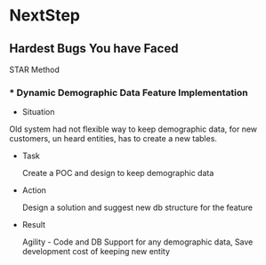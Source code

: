 # NextStep

## Hardest Bugs You have Faced

STAR Method

  ### * Dynamic Demographic Data Feature Implementation 

 - Situation

  Old system had not flexible way to keep demographic data, for new customers, un heard entities, has to create a new tables.

 - Task

   Create a POC and design to keep demographic data

 - Action

   Design a solution and suggest new db structure for the feature

 - Result

   Agility - Code and DB Support for any demographic data, Save development cost of keeping new entity
